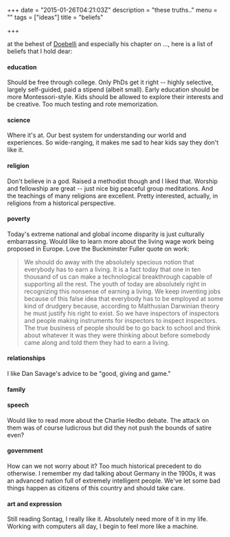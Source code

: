 +++
date = "2015-01-26T04:21:03Z"
description = "these truths.."
menu = ""
tags = ["ideas"]
title = "beliefs"

+++

at the behest of [Doebelli](/2015/thinking-clearly/)
and especially his chapter on ...,
here is a list of beliefs that I hold dear:


#### education
Should be free through college.
Only PhDs get it right -- highly selective, largely self-guided, paid a stipend (albeit small).
Early education should be more Montessori-style.
Kids should be allowed to explore their interests and be creative.
Too much testing and rote memorization.


#### science
Where it's at.
Our best system for understanding our world and experiences.
So wide-ranging, it makes me sad to hear kids say they don't like it.


#### religion
Don't believe in a god.
Raised a methodist though and I liked that.
Worship and fellowship are great -- just nice big peaceful group meditations.
And the teachings of many religions are excellent.
Pretty interested, actually, in religions from a historical perspective.


#### poverty
Today's extreme national and global income disparity is just culturally embarrassing.
Would like to learn more about the living wage work being proposed in Europe.
Love the Buckminster Fuller quote on work:

> We should do away with the absolutely specious notion that everybody has to
> earn a living. It is a fact today that one in ten thousand of us can make a
> technological breakthrough capable of supporting all the rest. The youth of
> today are absolutely right in recognizing this nonsense of earning a living.
> We keep inventing jobs because of this false idea that everybody has to be employed
> at some kind of drudgery because, according to Malthusian Darwinian theory he must
> justify his right to exist. So we have inspectors of inspectors and people making
> instruments for inspectors to inspect inspectors. The true business of people
> should be to go back to school and think about whatever it was they were thinking
> about before somebody came along and told them they had to earn a living.


#### relationships
I like Dan Savage's advice to be "good, giving and game."


#### family


#### speech
Would like to read more about the Charlie Hedbo debate.
The attack on them was of course ludicrous but did they not push the bounds of satire even?


#### government
How can we not worry about it?
Too much historical precedent to do otherwise.
I remember my dad talking about Germany in the 1900s,
it was an advanced nation full of extremely intelligent people.
We've let some bad things happen as citizens of this country and should take care.


#### art and expression
Still reading Sontag, I really like it.
Absolutely need more of it in my life.
Working with computers all day, I begin to feel more like a machine.
